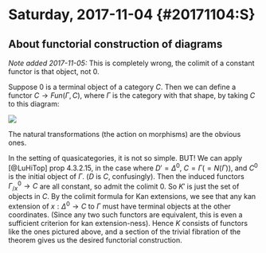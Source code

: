 Saturday, 2017-11-04 {#20171104:S}
====================

About functorial construction of diagrams
-----------------------------------------

*Note added 2017-11-05:* This is completely wrong, the colimit of a
constant functor is that object, not $0$.

Suppose $0$ is a terminal object of a category $C$. Then we can define a
functor $C \to Fun(\Gamma, C)$, where $\Gamma$ is the category with that
shape, by taking $C$ to this diagram:

![](8da2e6cdbfacef1337250c67dbb70c8bc74b5053.svg)

The natural transformations (the action on morphisms) are the obvious
ones.

In the setting of quasicategories, it is not so simple. BUT! We can
apply [@LuHiTop] prop 4.3.2.15, in the case where $D' = \Delta^0$,
$C = \Gamma (=N(\Gamma))$, and $C^0$ is the initial object of $\Gamma$.
($D$ is $C$, confusingly). Then the induced functors
$\Gamma^0_{/x} \to C$ are all constant, so admit the colimit $0$. So
$K'$ is just the set of objects in $C$. By the colimit formula for Kan
extensions, we see that any kan extension of $x: \Delta^0 \to C$ to
$\Gamma$ must have terminal objects at the other coordinates. (Since any
two such functors are equivalent, this is even a sufficient criterion
for kan extension-ness). Hence $K$ consists of functors like the ones
pictured above, and a section of the trivial fibration of the theorem
gives us the desired functorial construction.
